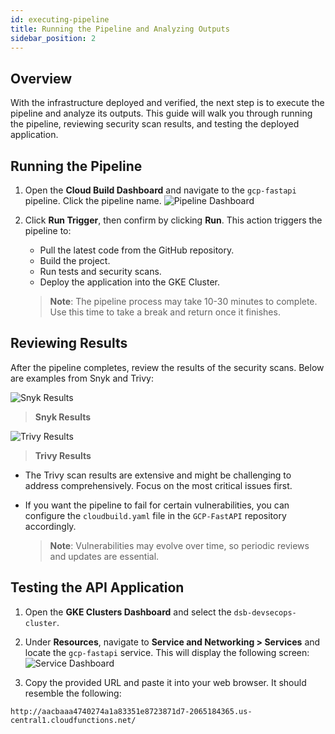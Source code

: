 ```yaml
---
id: executing-pipeline
title: Running the Pipeline and Analyzing Outputs
sidebar_position: 2
---
```


## Overview

With the infrastructure deployed and verified, the next step is to execute the pipeline and analyze its outputs. This guide will walk you through running the pipeline, reviewing security scan results, and testing the deployed application.

## Running the Pipeline

1. Open the **Cloud Build Dashboard** and navigate to the `gcp-fastapi` pipeline. Click the pipeline name.
   ![Pipeline Dashboard](/img/projects/devsecops-pipeline-gcp/deployment-and-testing/image-11.png)
2. Click **Run Trigger**, then confirm by clicking **Run**. This action triggers the pipeline to:

   - Pull the latest code from the GitHub repository.
   - Build the project.
   - Run tests and security scans.
   - Deploy the application into the GKE Cluster.

   > **Note**: The pipeline process may take 10-30 minutes to complete. Use this time to take a break and return once it finishes.

## Reviewing Results

After the pipeline completes, review the results of the security scans. Below are examples from Snyk and Trivy:

![Snyk Results](/img/projects/devsecops-pipeline-gcp/deployment-and-testing/image-12.png)

> **Snyk Results**

![Trivy Results](/img/projects/devsecops-pipeline-gcp/deployment-and-testing/image-13.png)

> **Trivy Results**

- The Trivy scan results are extensive and might be challenging to address comprehensively. Focus on the most critical issues first.
- If you want the pipeline to fail for certain vulnerabilities, you can configure the `cloudbuild.yaml` file in the `GCP-FastAPI` repository accordingly.

  > **Note**: Vulnerabilities may evolve over time, so periodic reviews and updates are essential.

## Testing the API Application

1. Open the **GKE Clusters Dashboard** and select the `dsb-devsecops-cluster`.
2. Under **Resources**, navigate to **Service and Networking > Services** and locate the `gcp-fastapi` service. This will display the following screen:
   ![Service Dashboard](/img/projects/devsecops-pipeline-gcp/deployment-and-testing/image-14.png)

3. Copy the provided URL and paste it into your web browser. It should resemble the following:

```text
http://aacbaaa4740274a1a83351e8723871d7-2065184365.us-central1.cloudfunctions.net/
